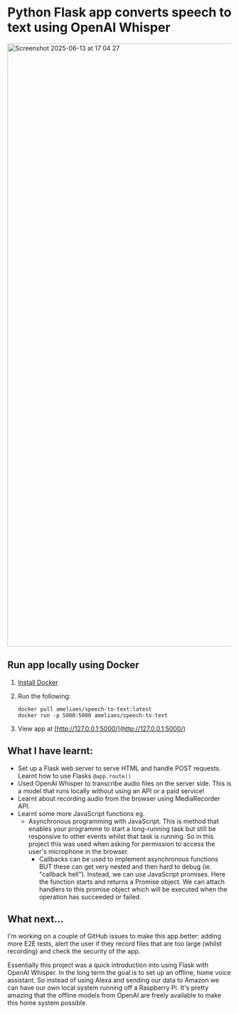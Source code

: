 # Python Flask app converts speech to text using OpenAI Whisper

<img width="1355" alt="Screenshot 2025-06-13 at 17 04 27" src="https://github.com/user-attachments/assets/52221c0a-e5a1-4605-af10-e0a9c3900623" />

## Run app locally using Docker

1. [Install Docker](https://docs.docker.com/get-started/get-docker/)
2. Run the following:

   ```
   docker pull ameliaes/speech-to-text:latest
   docker run -p 5000:5000 ameliaes/speech-to-text
   ```

3. View app at [http://127.0.0.1:5000/](http://127.0.0.1:5000/)

## What I have learnt:

- Set up a Flask web server to serve HTML and handle POST requests. Learnt how to use Flasks `@app.route()`
- Used OpenAI Whisper to transcribe audio files on the server side. This is a model that runs locally without using an API or a paid service!
- Learnt about recording audio from the browser using MediaRecorder API.
- Learnt some more JavaScript functions eg.
  - Asynchronous programming with JavaScript. This is method that enables your programme to start a long-running task but still be responsive to other events whilst that task is running. So in this project this was used when asking for permission to access the user's microphone in the browser.
    - Callbacks can be used to implement asynchronous functions BUT these can get very nested and then hard to debug (ie. "callback hell"). Instead, we can use JavaScript promises. Here the function starts and returns a Promise object. We can attach handlers to this promise object which will be executed when the operation has succeeded or failed.

## What next...

I'm working on a couple of GitHub issues to make this app better: adding more E2E tests, alert the user if they record files that are too large (whilst recording) and check the security of the app.

Essentially this project was a quick introduction into using Flask with OpenAI Whisper. In the long term the goal is to set up an offline, home voice assistant. So instead of using Alexa and sending our data to Amazon we can have our own local system running off a Raspberry Pi. It's pretty amazing that the offline models from OpenAI are freely available to make this home system possible.

